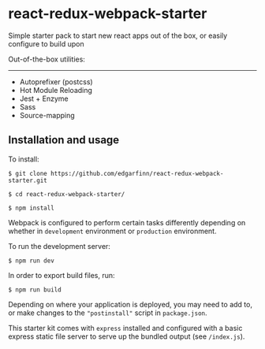 # react-redux-webpack-starter
Simple starter pack to start new react apps out of the box, or easily configure to build upon

Out-of-the-box utilities:
___

- Autoprefixer (postcss)
- Hot Module Reloading
- Jest + Enzyme
- Sass
- Source-mapping

Installation and usage
---

To install:

```
$ git clone https://github.com/edgarfinn/react-redux-webpack-starter.git

$ cd react-redux-webpack-starter/

$ npm install

```

Webpack is configured to perform certain tasks differently depending on whether in ```development``` environment or ```production``` environment.

To run the development server:

```
$ npm run dev
```

In order to export build files, run:

```
$ npm run build
```

Depending on where your application is deployed, you may need to add to, or make changes to the ```"postinstall"``` script in ```package.json```.

This starter kit comes with ```express``` installed and configured with a basic express static file server to serve up the bundled output (see ```/index.js```).
